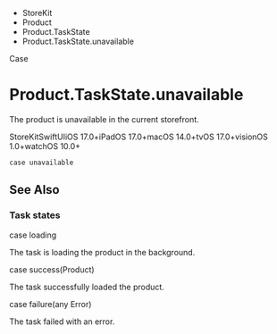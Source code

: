 

- StoreKit
- Product
- Product.TaskState
-  Product.TaskState.unavailable 

Case

# Product.TaskState.unavailable

The product is unavailable in the current storefront.

StoreKitSwiftUIiOS 17.0+iPadOS 17.0+macOS 14.0+tvOS 17.0+visionOS 1.0+watchOS 10.0+

``` source
case unavailable
```

## See Also

### Task states

case loading

The task is loading the product in the background.

case success(Product)

The task successfully loaded the product.

case failure(any Error)

The task failed with an error.

